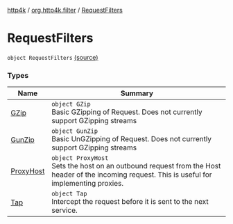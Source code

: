 [http4k](../../index.md) / [org.http4k.filter](../index.md) / [RequestFilters](./index.md)

# RequestFilters

`object RequestFilters` [(source)](https://github.com/http4k/http4k/blob/master/http4k-core/src/main/kotlin/org/http4k/filter/RequestFilters.kt#L8)

### Types

| Name | Summary |
|---|---|
| [GZip](-g-zip/index.md) | `object GZip`<br>Basic GZipping of Request. Does not currently support GZipping streams |
| [GunZip](-gun-zip/index.md) | `object GunZip`<br>Basic UnGZipping of Request. Does not currently support GZipping streams |
| [ProxyHost](-proxy-host/index.md) | `object ProxyHost`<br>Sets the host on an outbound request from the Host header of the incoming request. This is useful for implementing proxies. |
| [Tap](-tap/index.md) | `object Tap`<br>Intercept the request before it is sent to the next service. |
